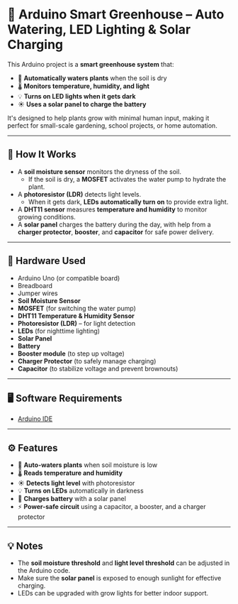 # 🌱 Arduino Smart Greenhouse – Auto Watering, LED Lighting & Solar Charging

This Arduino project is a **smart greenhouse system** that:

- 🌿 **Automatically waters plants** when the soil is dry
- 🌡️ **Monitors temperature, humidity, and light**
- 💡 **Turns on LED lights when it gets dark**
- ☀️ **Uses a solar panel to charge the battery**

It's designed to help plants grow with minimal human input, making it perfect for small-scale gardening, school projects, or home automation.

---

## 🔧 How It Works

- A **soil moisture sensor** monitors the dryness of the soil.
  - If the soil is dry, a **MOSFET** activates the water pump to hydrate the plant.
- A **photoresistor (LDR)** detects light levels.
  - When it gets dark, **LEDs automatically turn on** to provide extra light.
- A **DHT11 sensor** measures **temperature and humidity** to monitor growing conditions.
- A **solar panel** charges the battery during the day, with help from a **charger protector**, **booster**, and **capacitor** for safe power delivery.

---

## 🧰 Hardware Used

- Arduino Uno (or compatible board)
- Breadboard
- Jumper wires
- **Soil Moisture Sensor**
- **MOSFET** (for switching the water pump)
- **DHT11 Temperature & Humidity Sensor**
- **Photoresistor (LDR)** – for light detection
- **LEDs** (for nighttime lighting)
- **Solar Panel**
- **Battery**
- **Booster module** (to step up voltage)
- **Charger Protector** (to safely manage charging)
- **Capacitor** (to stabilize voltage and prevent brownouts)

---

## 🖥️ Software Requirements

- [Arduino IDE](https://www.arduino.cc/en/software)

---

## ⚙️ Features

- 🌿 **Auto-waters plants** when soil moisture is low
- 🌡️ **Reads temperature and humidity**
- ☀️ **Detects light level** with photoresistor
- 💡 **Turns on LEDs** automatically in darkness
- 🔋 **Charges battery** with a solar panel
- ⚡ **Power-safe circuit** using a capacitor, a booster, and a charger protector

---

## 💡 Notes

- The **soil moisture threshold** and **light level threshold** can be adjusted in the Arduino code.
- Make sure the **solar panel** is exposed to enough sunlight for effective charging.
- LEDs can be upgraded with grow lights for better indoor support.
